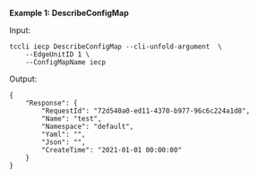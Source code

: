 **Example 1: DescribeConfigMap**



Input: 

```
tccli iecp DescribeConfigMap --cli-unfold-argument  \
    --EdgeUnitID 1 \
    --ConfigMapName iecp
```

Output: 
```
{
    "Response": {
        "RequestId": "72d540a0-ed11-4370-b977-96c6c224a1d8",
        "Name": "test",
        "Namespace": "default",
        "Yaml": "",
        "Json": "",
        "CreateTime": "2021-01-01 00:00:00"
    }
}
```

